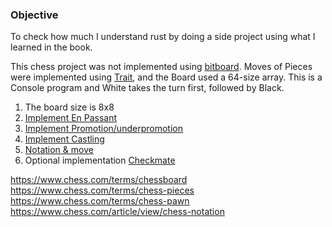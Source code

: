 ### Objective
To check how much I understand rust by doing a side project using what I learned in the book.


This chess project was not implemented using [bitboard](https://www.chessprogramming.org/Bitboards). Moves of Pieces were implemented using [Trait](https://doc.rust-lang.org/book/ch10-02-traits.html), and the Board used a 64-size array. This is a Console program and White takes the turn first, followed by Black.

1. The board size is 8x8
2. [Implement En Passant](https://www.chess.com/terms/en-passant)
3. [Implement Promotion/underpromotion](https://www.chess.com/terms/pawn-promotion)
4. [Implement Castling](https://www.chess.com/terms/castling-chess)
5. [Notation & move](https://www.chess.com/terms/chess-notation)
6. Optional implementation [Checkmate](https://www.chess.com/terms/checkmate-chess)

https://www.chess.com/terms/chessboard 
https://www.chess.com/terms/chess-pieces 
https://www.chess.com/terms/chess-pawn 
https://www.chess.com/article/view/chess-notation 